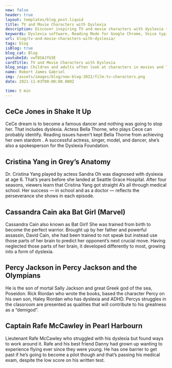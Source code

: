 ```yaml
---
new: false
header: true
layout: templates/blog_post.liquid
title: TV and Movie Characters with Dyslexia
description: Discover inspiring TV and movie characters with dyslexia that can provide inspiration and representation for children and adults with dyslexia.
keywords: Dyslexia software, Reading Mode for Google Chrome, Voice typing for Chrome, Text to speech for Chrome, text reader, Immersive Reader, dyslexia fonts, accessibility software, dyslexia software, Helperbird for Edge, Helperbird for Firefox, Helperbird for Chrome, Opendyslexic for Chrome, OpenDyslexic
url: blog/tv-and-movie-characters-with-dyslexia/
tags: blog
isBlog: true
blog_cat: Blog
youtubeId: vwT8SAJfU3E
cardTitle: TV and Movie Characters with Dyslexia
blog_snip: Children and adults often look at characters in movies and TV shows for inspiration and to dream. If you or your child is dyslexic, you might be surprised to see the following characters who have dyslexia.
name: Robert James Gabriel
img: /assets/images/blog/new-blog-2022/film-tv-characters.png
date: 2021-11-03T00:00:00.000Z

time: 5 min
---
```





## CeCe Jones in Shake It Up

CeCe dream is to become a famous dancer and nothing was going to stop her. That includes dyslexia.
Actess Bella Thorne, who plays Cece can probably identify. Reading issues haven’t kept Bella Thorne
from achieving her own stardom . A successful actress, singer, model, and dancer, she’s also a
spokesperson for the Dyslexia Foundation.

## Cristina Yang in Grey’s Anatomy

Dr. Cristina Yang played by actess Sandra Oh was diagnosed with dyslexia at age 6. That’s years
before she landed at Seattle Grace Hospital. After four seasons, viewers learn that Cristina Yang
got straight A’s all through medical school. Her success — in school and as a doctor — reflects the
perseverance she shows in each episode.

## Cassandra Cain aka Bat Girl (Marvel)

Cassandra Cain also known as Bat Girl! She was trained from birth to become the perfect warrior.
Brought up by her father and powerful assassin, David Cain, she had been trained to not speak but
instead use those parts of her brain to predict her opponent’s next crucial move. Having neglected
those parts of her brain, it developed differently to most, growing into a form of dyslexia.

## Percy Jackson in Percy Jackson and the Olympians

He is the son of mortal Sally Jackson and great Greek god of the sea, Poseidon. Rick Riordan who
wrote the books, based the character Percy on his own son, Haley Riordan who has dyslexia and ADHD.
Percys struggles in the classroom are presented as qualities that will contribute to his greatness
as a “demigod”.

## Captain Rafe McCawley in Pearl Harbourn

Lieutenant Rafe McCawley who struggled with his dyslexia but found ways to work around it. Rafe and
his best friend Danny had grown up wanting to experience flying ever since they were young. He has
one barrier to get past if he’s going to become a pilot though and that’s passing his medical exam,
despite the low score on his written test.
